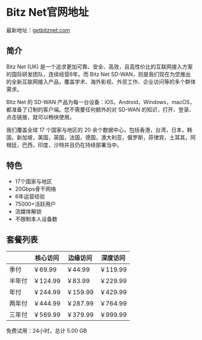 # Bitz Net官网地址

最新地址：[getbitznet.com](https://ac.getbitzapp.com/#/register?code=45NYAgPC)

## 简介

Bitz Net (UK) 是一个追求更加可靠、安全、高效，且高性价比的互联网接入方案的国际研发团队，连续经营6年。而 Bitz Net SD-WAN，则是我们现在为您推出的全新互联网接入产品，覆盖学术、海外影视、外贸工作、企业访问等的多个群体需求。

Bitz Net 的 SD-WAN 产品为每一台设备：iOS，Android，Windows，macOS，都准备了订制的客户端。您不需要任何额外的对 SD-WAN 的知识，打开、登录、点击链接，就可以畅快使用。

我们覆盖全球 17 个国家与地区的 20 余个数据中心，包括香港，台湾，日本，韩国，新加坡，美国，英国，法国，德国，澳大利亚，俄罗斯，菲律宾，土耳其，阿根廷，巴西，印度，沙特并且仍在持续部署当中。

## 特色

* 17个国家与地区
* 20Gbps骨干网络
* 6年运营经验
* 75000+活跃用户
* 流媒体解锁
* 不限制本人设备数

## 套餐列表

||核心访问|边缘访问|深度访问|
|----|----|----|----|
|季付|￥69.99|￥44.99|￥119.99|
|半年付|￥124.99|￥83.99|￥229.99|
|年付|￥244.99|￥159.99|￥429.99|
|两年付|￥444.99|￥287.99|￥764.99|
|三年付|￥569.99|￥379.99|￥999.99|

免费试用：24小时，总计 5.00 GB
